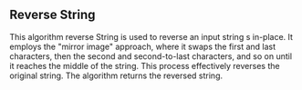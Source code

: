 ## Reverse String

This algorithm reverse String is used to reverse an input string s in-place. It employs the "mirror image" approach, where it swaps the first and last characters, then the second and second-to-last characters, and so on until it reaches the middle of the string. This process effectively reverses the original string. The algorithm returns the reversed string.
